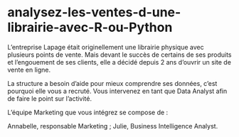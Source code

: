 # analysez-les-ventes-d-une-librairie-avec-R-ou-Python
L’entreprise Lapage était originellement une librairie physique avec plusieurs points de vente. Mais devant le succès de certains de ses produits et l’engouement de ses clients, elle a décidé depuis 2 ans d’ouvrir un site de vente en ligne. 

 

La structure a besoin d’aide pour mieux comprendre ses données, c’est pourquoi elle vous a recruté. Vous intervenez en tant que Data Analyst afin de faire le point sur l’activité. 

 

L’équipe Marketing que vous intégrez se compose de : 

Annabelle, responsable Marketing ;
Julie, Business Intelligence Analyst.
